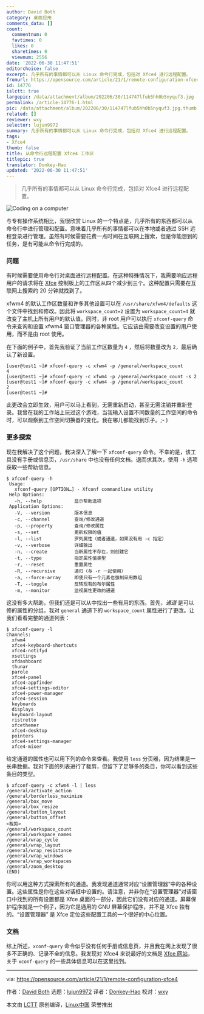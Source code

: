 ```yaml
---
author: David Both
category: 桌面应用
comments_data: []
count:
  commentnum: 0
  favtimes: 0
  likes: 0
  sharetimes: 0
  viewnum: 2556
date: '2022-06-30 11:47:51'
editorchoice: false
excerpt: 几乎所有的事情都可以从 Linux 命令行完成，包括对 Xfce4 进行远程配置。
fromurl: https://opensource.com/article/21/1/remote-configuration-xfce4
id: 14776
islctt: true
largepic: /data/attachment/album/202206/30/114747lfub5hh0b5nyquf3.jpg
permalink: /article-14776-1.html
pic: /data/attachment/album/202206/30/114747lfub5hh0b5nyquf3.jpg.thumb.jpg
related: []
reviewer: wxy
selector: lujun9972
summary: 几乎所有的事情都可以从 Linux 命令行完成，包括对 Xfce4 进行远程配置。
tags:
- Xfce4
thumb: false
title: 从命令行远程配置 Xfce4 工作区
titlepic: true
translator: Donkey-Hao
updated: '2022-06-30 11:47:51'
---
```



> 
> 几乎所有的事情都可以从 Linux 命令行完成，包括对 Xfce4 进行远程配置。
> 
> 
> 


![](/data/attachment/album/202206/30/114747lfub5hh0b5nyquf3.jpg "Coding on a computer")


与专有操作系统相比，我很欣赏 Linux 的一个特点是，几乎所有的东西都可以从命令行中进行管理和配置。意味着几乎所有的事情都可以在本地或者通过 SSH 远程登录进行管理。虽然有时候需要花费一点时间在互联网上搜索，但是你能想到的任务，是有可能从命令行完成的。


### 问题


有时候需要使用命令行对桌面进行远程配置。在这种特殊情况下，我需要响应远程用户的请求将在 [Xfce](https://www.xfce.org/) 控制板上的工作区从四个减少到三个。这种配置只需要在互联网上搜索约 20 分钟就找到了。


xfwm4 的默认工作区数量和许多其他设置可以在 `/usr/share/xfwm4/defaults` 这个文件中找到和修改。因此将 `workspace_count=2` 设置为 `workspace_count=4` 就改变了主机上所有用户的默认值。同时，非 root 用户可以执行 `xfconf-query` 命令来查询和设置 xfwm4 窗口管理器的各种属性。它应该由需要改变设置的用户使用，而不是由 root 使用。


在下面的例子中，首先我验证了当前工作区数量为 `4` ，然后将数量改为 `2`，最后确认了新设置。



```
[user@test1 ~]# xfconf-query -c xfwm4 -p /general/workspace_count
4
[user@test1 ~]# xfconf-query -c xfwm4 -p /general/workspace_count -s 2
[user@test1 ~]# xfconf-query -c xfwm4 -p /general/workspace_count
2
[user@test1 ~]#

```

此更改会立即生效，用户可以马上看到，无需重新启动，甚至无需注销并重新登录。我曾在我的工作站上玩过这个游戏，当我输入设置不同数量的工作空间的命令时，可以观察到工作空间切换器的变化。我在哪儿都能找到乐子。;- )


### 更多探索


现在我解决了这个问题，我决深入了解一下 `xfconf-query` 命令。不幸的是，该工具没有手册或信息页，`/usr/share` 中也没有任何文档。退而求其次，使用 `-h` 选项获取一些帮助信息。



```
$ xfconf-query -h
 Usage:
   xfconf-query [OPTION…] - Xfconf commandline utility
 Help Options:
   -h, --help            显示帮助选项
 Application Options:
   -V, --version         版本信息
   -c, --channel         查询/修改通道
   -p, --property        查询/修改属性
   -s, --set             更新权限的值
   -l, --list            罗列属性（或者通道，如果没有用 -c 指定）
   -v, --verbose         详细输出
   -n, --create          当新属性不存在，则创建它
   -t, --type            指定属性值类型
   -r, --reset           重置属性
   -R, --recursive       递归（与 -r 一起使用）
   -a, --force-array     即使只有一个元素也强制采用数组
   -T, --toggle          反转现有的布尔属性
   -m, --monitor         监视属性更改的通道

```

这没有多大帮助，但我们还是可以从中找出一些有用的东西。首先，*通道* 是可以修的属性的分组。我对 `general` 通道下的 `workspace_count` 属性进行了更改。让我们看看完整的通道列表：



```
$ xfconf-query -l
Channels:
  xfwm4
  xfce4-keyboard-shortcuts
  xfce4-notifyd
  xsettings
  xfdashboard
  thunar
  parole
  xfce4-panel
  xfce4-appfinder
  xfce4-settings-editor
  xfce4-power-manager
  xfce4-session
  keyboards
  displays
  keyboard-layout
  ristretto
  xfcethemer
  xfce4-desktop
  pointers
  xfce4-settings-manager
  xfce4-mixer

```

给定通道的属性也可以用下列的命令来查看。我使用 `less` 分页器，因为结果是一长串数据。我对下面的列表进行了裁剪，但留下了足够多的条目，你可以看到这些条目的类型。



```
$ xfconf-query -c xfwm4 -l | less
/general/activate_action
/general/borderless_maximize
/general/box_move
/general/box_resize
/general/button_layout
/general/button_offset
<裁剪>
/general/workspace_count
/general/workspace_names
/general/wrap_cycle
/general/wrap_layout
/general/wrap_resistance
/general/wrap_windows
/general/wrap_workspaces
/general/zoom_desktop
(END)

```

你可以用这种方式探索所有的通道。我发现通道通常对应“设置管理器”中的各种设置。这些属性是你在这些对话框中设置的。请注意，并非你在“设置管理器”对话窗口中找到的所有设置都是 Xfce 桌面的一部分，因此它们没有对应的通道。屏幕保护程序就是一个例子，因为它是通用的 GNU 屏幕保护程序，并不是 Xfce 独有的。“设置管理器” 是 Xfce 定位这些配置工具的一个很好的中心位置。


### 文档


综上所述，`xconf-query` 命令似乎没有任何手册或信息页，并且我在网上发现了很多不正确的、记录不全的信息。我发现对 Xfce4 来说最好的文档是 [Xfce 网站](https://www.xfce.org/)，关于 `xconf-query` 的一些具体信息可以在这里找到。




---


via: <https://opensource.com/article/21/1/remote-configuration-xfce4>


作者：[David Both](https://opensource.com/users/dboth) 选题：[lujun9972](https://github.com/lujun9972) 译者：[Donkey-Hao](https://github.com/Donkey-Hao) 校对：[wxy](https://github.com/wxy)


本文由 [LCTT](https://github.com/LCTT/TranslateProject) 原创编译，[Linux中国](https://linux.cn/) 荣誉推出